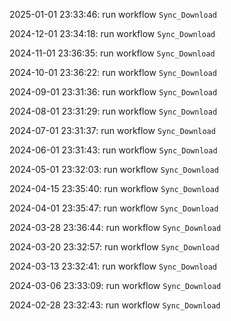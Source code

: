 2025-01-01 23:33:46: run workflow `Sync_Download` 

2024-12-01 23:34:18: run workflow `Sync_Download` 

2024-11-01 23:36:35: run workflow `Sync_Download` 

2024-10-01 23:36:22: run workflow `Sync_Download` 

2024-09-01 23:31:36: run workflow `Sync_Download` 

2024-08-01 23:31:29: run workflow `Sync_Download` 

2024-07-01 23:31:37: run workflow `Sync_Download` 

2024-06-01 23:31:43: run workflow `Sync_Download` 

2024-05-01 23:32:03: run workflow `Sync_Download` 

2024-04-15 23:35:40: run workflow `Sync_Download` 

2024-04-01 23:35:47: run workflow `Sync_Download` 

2024-03-28 23:36:44: run workflow `Sync_Download` 

2024-03-20 23:32:57: run workflow `Sync_Download` 

2024-03-13 23:32:41: run workflow `Sync_Download` 

2024-03-06 23:33:09: run workflow `Sync_Download` 

2024-02-28 23:32:43: run workflow `Sync_Download` 


